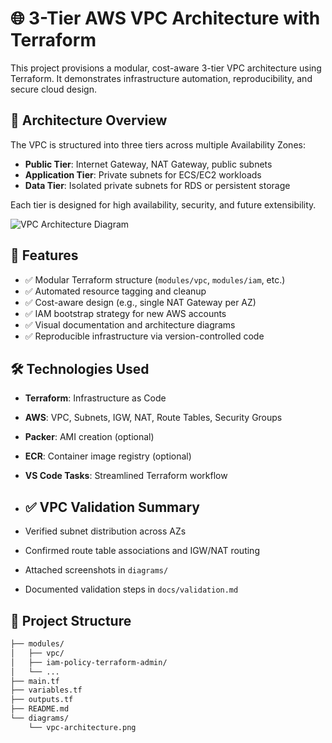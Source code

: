 # 🌐 3-Tier AWS VPC Architecture with Terraform

This project provisions a modular, cost-aware 3-tier VPC architecture using Terraform. It demonstrates infrastructure automation, reproducibility, and secure cloud design.
## 📐 Architecture Overview

The VPC is structured into three tiers across multiple Availability Zones:

- **Public Tier**: Internet Gateway, NAT Gateway, public subnets
- **Application Tier**: Private subnets for ECS/EC2 workloads
- **Data Tier**: Isolated private subnets for RDS or persistent storage

Each tier is designed for high availability, security, and future extensibility.

![VPC Architecture Diagram](diagrams/vpc-architecture.png)

## 🚀 Features

- ✅ Modular Terraform structure (`modules/vpc`, `modules/iam`, etc.)
- ✅ Automated resource tagging and cleanup
- ✅ Cost-aware design (e.g., single NAT Gateway per AZ)
- ✅ IAM bootstrap strategy for new AWS accounts
- ✅ Visual documentation and architecture diagrams
- ✅ Reproducible infrastructure via version-controlled code

## 🛠️ Technologies Used

- **Terraform**: Infrastructure as Code
- **AWS**: VPC, Subnets, IGW, NAT, Route Tables, Security Groups
- **Packer**: AMI creation (optional)
- **ECR**: Container image registry (optional)
- **VS Code Tasks**: Streamlined Terraform workflow

- ## ✅ VPC Validation Summary

- Verified subnet distribution across AZs
- Confirmed route table associations and IGW/NAT routing
- Attached screenshots in `diagrams/`
- Documented validation steps in `docs/validation.md`


## 📁 Project Structure

```bash
├── modules/
│   ├── vpc/
│   ├── iam-policy-terraform-admin/
│   └── ...
├── main.tf
├── variables.tf
├── outputs.tf
├── README.md
└── diagrams/
    └── vpc-architecture.png
